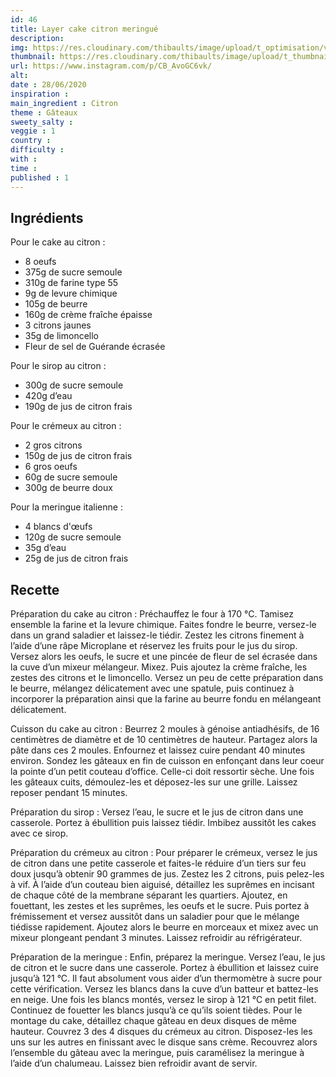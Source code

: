 ```yaml
---
id: 46
title: Layer cake citron meringué
description: 
img: https://res.cloudinary.com/thibaults/image/upload/t_optimisation/v1600456303/Recipes/20200628_cake_citron.jpg
thumbnail: https://res.cloudinary.com/thibaults/image/upload/t_thumbnail_josie/v1600456303/Recipes/20200628_cake_citron.jpg
url: https://www.instagram.com/p/CB_AvoGC6vk/
alt: 
date : 28/06/2020
inspiration :
main_ingredient : Citron
theme : Gâteaux
sweety_salty : 
veggie : 1
country :
difficulty :
with : 
time : 
published : 1
---
```


## Ingrédients
Pour le cake au citron :
 - 8 oeufs
 - 375g de sucre semoule
 - 310g de farine type 55
 - 9g de levure chimique
 - 105g de beurre
 - 160g de crème fraîche épaisse
 - 3 citrons jaunes
 - 35g de limoncello
 - Fleur de sel de Guérande écrasée

Pour le sirop au citron :
 - 300g de sucre semoule
 - 420g d’eau
 - 190g de jus de citron frais

Pour le crémeux au citron :
 - 2 gros citrons
 - 150g de jus de citron frais
 - 6 gros oeufs
 - 60g de sucre semoule
 - 300g de beurre doux

Pour la meringue italienne :
 - 4 blancs d'œufs
 - 120g de sucre semoule
 - 35g d’eau
 - 25g de jus de citron frais

## Recette
Préparation du cake au citron :
Préchauffez le four à 170 °C. Tamisez ensemble la farine et la levure chimique. Faites fondre le beurre, versez-le dans un grand saladier et laissez-le tiédir. Zestez les citrons finement à l’aide d’une râpe Microplane et réservez les fruits pour le jus du sirop. Versez alors les oeufs, le sucre et une pincée de fleur de sel écrasée dans la cuve d’un mixeur mélangeur. Mixez. Puis ajoutez la crème fraîche, les zestes des citrons et le limoncello. Versez un peu de cette préparation dans le beurre, mélangez délicatement avec une spatule, puis continuez à incorporer la préparation ainsi que la farine au beurre fondu en mélangeant délicatement.

Cuisson du cake au citron :
Beurrez 2 moules à génoise antiadhésifs, de 16 centimètres de diamètre et de 10 centimètres de hauteur. Partagez alors la pâte dans ces 2 moules. Enfournez et laissez cuire pendant 40 minutes environ. Sondez les gâteaux en fin de cuisson en enfonçant dans leur coeur la pointe d’un petit couteau d’office. Celle-ci doit ressortir sèche. Une fois les gâteaux cuits, démoulez-les et déposez-les sur une grille. Laissez reposer pendant 15 minutes.

Préparation du sirop :
Versez l’eau, le sucre et le jus de citron dans une casserole. Portez à ébullition puis laissez tiédir. Imbibez aussitôt les cakes avec ce sirop.

Préparation du crémeux au citron :
Pour préparer le crémeux, versez le jus de citron dans une petite casserole et faites-le réduire d’un tiers sur feu doux jusqu’à obtenir 90 grammes de jus. Zestez les 2 citrons, puis pelez-les à vif. À l’aide d’un couteau bien aiguisé, détaillez les suprêmes en incisant de chaque côté de la membrane séparant les quartiers. Ajoutez, en fouettant, les zestes et les suprêmes, les oeufs et le sucre. Puis portez à frémissement et versez aussitôt dans un saladier pour que le mélange tiédisse rapidement. Ajoutez alors le beurre en morceaux et mixez avec un mixeur plongeant pendant 3 minutes. Laissez refroidir au réfrigérateur.

Préparation de la meringue :
Enfin, préparez la meringue. Versez l’eau, le jus de citron et le sucre dans une casserole. Portez à ébullition et laissez cuire jusqu’à 121 °C. Il faut absolument vous aider d’un thermomètre à sucre pour cette vérification. Versez les blancs dans la cuve d’un batteur et battez-les en neige. Une fois les blancs montés, versez le sirop à 121 °C en petit filet. Continuez de fouetter les blancs jusqu’à ce qu’ils soient tièdes. Pour le montage du cake, détaillez chaque gâteau en deux disques de même hauteur. Couvrez 3 des 4 disques du crémeux au citron. Disposez-les les uns sur les autres en finissant avec le disque sans crème. Recouvrez alors l’ensemble du gâteau avec la meringue, puis caramélisez la meringue à l’aide d’un chalumeau. Laissez bien refroidir avant de servir.